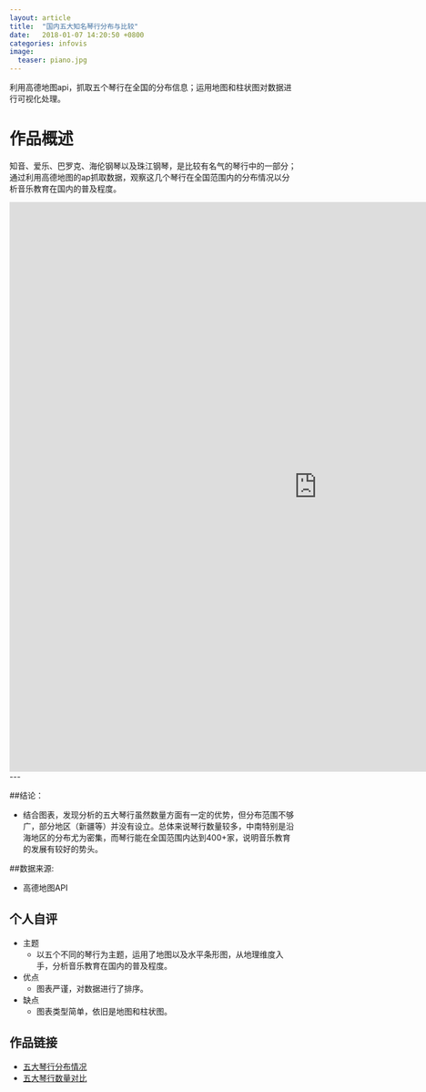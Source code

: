 ```yaml
---
layout: article
title:  "国内五大知名琴行分布与比较"
date:   2018-01-07 14:20:50 +0800
categories: infovis
image:
  teaser: piano.jpg
---
```

利用高德地图api，抓取五个琴行在全国的分布信息；运用地图和柱状图对数据进行可视化处理。

# 作品概述
知音、爱乐、巴罗克、海伦钢琴以及珠江钢琴，是比较有名气的琴行中的一部分；通过利用高德地图的ap抓取数据，观察这几个琴行在全国范围内的分布情况以分析音乐教育在国内的普及程度。


<iframe src="https://public.tableau.com/shared/CBJ98YQ52?:display_count=yes" width="1080px" height="1000px" frameborder="0"></iframe>
---


##结论：
- 结合图表，发现分析的五大琴行虽然数量方面有一定的优势，但分布范围不够广，部分地区（新疆等）并没有设立。总体来说琴行数量较多，中南特别是沿海地区的分布尤为密集，而琴行能在全国范围内达到400+家，说明音乐教育的发展有较好的势头。

##数据来源:
- 高德地图API

## 个人自评
- 主题
  - 以五个不同的琴行为主题，运用了地图以及水平条形图，从地理维度入手，分析音乐教育在国内的普及程度。
- 优点
  - 图表严谨，对数据进行了排序。
- 缺点
  - 图表类型简单，依旧是地图和柱状图。
  
## 作品链接
- <a href="https://public.tableau.com/profile/.63942410#!/vizhome/_18368/1_1" target="_blank">五大琴行分布情况</a>
- <a href="https://public.tableau.com/profile/.63942410#!/vizhome/_18368/2_1" target="_blank">五大琴行数量对比</a>
